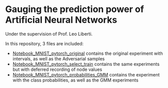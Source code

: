 # Gauging the prediction power of Artificial Neural Networks
Under the supervision of Prof. Leo Liberti. 

In this repository, 3 files are included:
- [Notebook_MNIST_pytorch_original](../Notebook_MNIST_pytorch_original.ipynb) contains the original experiment with intervals, as well as the Adversarial samples
- [Notebook_MNIST_pytorch_select_train](../Notebook_MNIST_pytorch_select_train.ipynb)  contains the same experiments but with deferred recording of node values
- [Notebook_MNIST_pytorch_probabilities_GMM](../Notebook_MNIST_pytorch_probabilities_GMM.ipynb) contains the experiment with the class probabilities, as well as the GMM experiments
